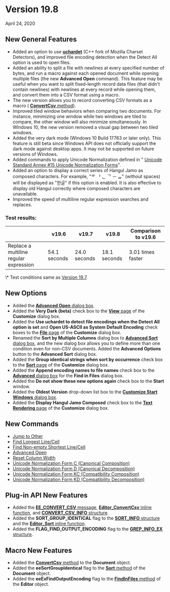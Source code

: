 # Version 19.8

April 24, 2020

## New General Features

- Added an option to use **[uchardet](https://github.com/BYVoid/uchardet)** (C++ fork of Mozilla Charset Detectors), and improved file encoding detection when the Detect All option is used to open files.
- Added an ability to split a file with newlines at every specified number of bytes, and run a macro against each opened document while opening multiple files (the new **Advanced Open** command). This feature may be useful when you want to split fixed-length record data files (that didn't contain newlines) with newlines at every record while opening them, and convert them into a CSV format using a macro.
- The new version allows you to record converting CSV formats as a macro ( [**ConvertCsv** method](../macro/document/convert_csv)).
- Improved tiled window behaviors when comparing two documents. For instance, minimizing one window while two windows are tiled to compare, the other window will also minimize simultaneously. In WIndows 10, the new version removed a visual gap between two tiled windows.
- Added the very dark mode (Windows 10 Build 17763 or later only). This feature is still beta since Windows API does not officially support the dark mode against desktop apps. It may not be supported on future versions of Windows.
- Added commands to apply Unicode Normalization defined in " [Unicode Standard Annex #15 Unicode Normalization Forms](http://unicode.org/reports/tr15/)".
- Added an option to display a correct series of Hangul Jamo as composed characters. For example, "ᄒ ᅡ ᆫ ᄀ ᅳ ᆯ" (without spaces) will be displayed as "한글" if this option is enabled. It is also effective to display old Hangul correctly where composed characters are unavailable.
- Improved the speed of multiline regular expression searches and replaces.

### Test results:

|  | v19.6 | v19.7 | v19.8 | Comparison to v19.6 |
| --- | --- | --- | --- | --- |
| Replace a multiline regular expression | 54.1 seconds | 24.0 seconds | 18.1 seconds | 3.01 times faster |

\\* Test conditions same as [Version 19.7](v19_7).

## New Options

- Added the [**Advanced Open** dialog box](../dlg/advanced_open/index).
- Added the **Very Dark (beta)** check box to the [**View** page](../dlg/customize/view/index) of the **Customize** dialog box.
- Added the **Use uchardet to detect file encodings when the Detect All option is set** and **Open US-ASCII as System Default Encoding** check boxes to the [**File** page](../dlg/customize/file/index) of the **Customize** dialog box.
- Renamed the **Sort by Multiple Columns** dialog box to [**Advanced Sort** dialog box](../dlg/sort_multi/index), and the new dialog box allows you to define more than one condition even for non-CSV documents. Added the **Advanced Options** button to the **Advanced Sort** dialog box.
- Added the **Group identical strings when sort by occurrence** check box to the [**Sort** page](../dlg/customize/sort/index) of the **Customize** dialog box.
- Added the **Append encoding names to file names** check box to the [**Advanced** dialog box](../dlg/advanced/index) for the **Find in Files** dialog box.
- Added the **Do not show these new options again** check box to the **Start** window.
- Added the **Oldest Version** drop-down list box to the [**Customize Start Windows** dialog box](../dlg/customize_start/index).
- Added the **Display Hangul Jamo Composed** check box to the [**Text Rendering** page](../dlg/customize/text_rendering/index) of the **Customize** dialog box.

## New Commands

- [Jump to Other](../cmd/diff/compare_jump_to_other)
- [Find Longest Line/Cell](../cmd/search/find_longest)
- [Find Non-empty Shortest Line/Cell](../cmd/search/find_shortest)
- [Advanced Open](../cmd/file/advanced_open)
- [Reset Column Width](../cmd/edit/reset_column_width)
- [Unicode Normalization Form C (Canonical Composition)](../cmd/edit/unicode_norm_fc)
- [Unicode Normalization Form D (Canonical Decomposition)](../cmd/edit/unicode_norm_fd)
- [Unicode Normalization Form KC (Compatibility Composition)](../cmd/edit/unicode_norm_fkc)
- [Unicode Normalization Form KD (Compatibility Decomposition)](../cmd/edit/unicode_norm_fkd)

## Plug-in API New Features

- Added the [**EE\_CONVERT\_CSV** message](../plugin/message/ee_convert_csv), [**Editor\_ConvertCsv** inline function](../plugin/macro/editor_convertcsv), and [**CONVERT\_CSV\_INFO** structure](../plugin/structure/convert_csv_info).
- Added the **SORT\_GROUP\_IDENTICAL** flag to the [**SORT\_INFO** structure](../plugin/structure/sort_info) and the [**Editor\_Sort** inline function](../plugin/macro/editor_sort).
- Added the **FLAG\_FIND\_OUTPUT\_ENCODING** flag to the [**GREP\_INFO\_EX** structure](../plugin/structure/grep_info_ex).

## Macro New Features

- Added the [**ConvertCsv** method](../macro/document/convert_csv) to the **Document** object.
- Added the **eeSortGroupIdentical** flag to the [**Sort** method](../macro/document/sort) of the **Document** object.
- Added the **eeExFindOutputEncoding** flag to the [**FindInFiles** method](../macro/editor/editor_findinfiles) of the **Editor** object.

